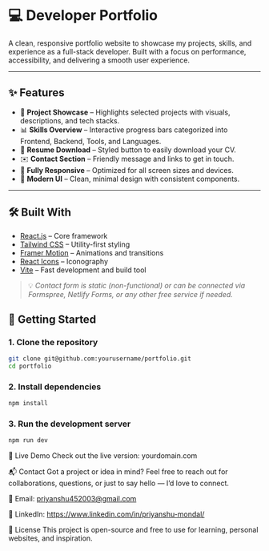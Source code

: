 # 💻 Developer Portfolio

A clean, responsive portfolio website to showcase my projects, skills, and experience as a full-stack developer. Built with a focus on performance, accessibility, and delivering a smooth user experience.

---

## ✨ Features

- 💼 **Project Showcase** – Highlights selected projects with visuals, descriptions, and tech stacks.
- 📊 **Skills Overview** – Interactive progress bars categorized into Frontend, Backend, Tools, and Languages.
- 📄 **Resume Download** – Styled button to easily download your CV.
- ✉️ **Contact Section** – Friendly message and links to get in touch.
- 📱 **Fully Responsive** – Optimized for all screen sizes and devices.
- 🌙 **Modern UI** – Clean, minimal design with consistent components.

---

## 🛠️ Built With

- [React.js](https://reactjs.org/) – Core framework
- [Tailwind CSS](https://tailwindcss.com/) – Utility-first styling
- [Framer Motion](https://www.framer.com/motion/) – Animations and transitions
- [React Icons](https://react-icons.github.io/react-icons/) – Iconography
- [Vite](https://vitejs.dev/) – Fast development and build tool

> 💡 *Contact form is static (non-functional) or can be connected via Formspree, Netlify Forms, or any other free service if needed.*

## 🚀 Getting Started

### 1. Clone the repository
```bash
git clone git@github.com:yourusername/portfolio.git
cd portfolio
```
### 2. Install dependencies
```bash
npm install
```
### 3. Run the development server
```bash
npm run dev
```
🔗 Live Demo
Check out the live version: yourdomain.com


📬 Contact
Got a project or idea in mind?
Feel free to reach out for collaborations, questions, or just to say hello — I’d love to connect.

📧 Email: priyanshu452003@gmail.com

🔗 LinkedIn: https://www.linkedin.com/in/priyanshu-mondal/

🪪 License
This project is open-source and free to use for learning, personal websites, and inspiration.
